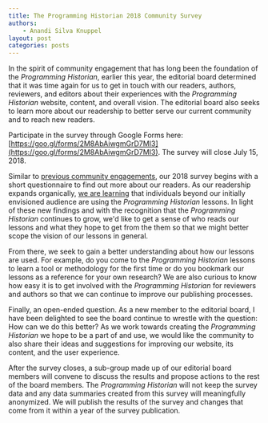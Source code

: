 ```yaml
---
title: The Programming Historian 2018 Community Survey
authors:
    - Anandi Silva Knuppel
layout: post
categories: posts 
---
```


In the spirit of community engagement that has long been the foundation of the _Programming Historian_, earlier this year, the editorial board determined that it was time again for us to get in touch with our readers, authors, reviewers, and editors about their experiences with the _Programming Historian_ website, content, and overall vision. The editorial board also seeks to learn more about our readership to better serve our current community and to reach new readers.

Participate in the survey through Google Forms here: [https://goo.gl/forms/2M8AbAiwgmGrD7MI3](https://goo.gl/forms/2M8AbAiwgmGrD7MI3). The survey will close July 15, 2018.

Similar to [previous community engagements](https://programminghistorian.org/posts/PH-commitment-to-diversity), our 2018 survey begins with a short questionnaire to find out more about our readers. As our readership expands organically, [we are learning](https://programminghistorian.org/posts/programming-historian-india) that individuals beyond our initially envisioned audience are using the _Programming Historian_ lessons. In light of these new findings and with the recognition that the _Programming Historian_ continues to grow, we'd like to get a sense of who reads our lessons and what they hope to get from the them so that we might better scope the vision of our lessons in general.

From there, we seek to gain a better understanding about how our lessons are used. For example, do you come to the _Programming Historian_ lessons to learn a tool or methodology for the first time or do you bookmark our lessons as a reference for your own research? We are also curious to know how easy it is to get involved with the _Programming Historian_ for reviewers and authors so that we can continue to improve our publishing processes.

Finally, an open-ended question. As a new member to the editorial board, I have been delighted to see the board continue to wrestle with the question: How can we do this better? As we work towards creating the _Programming Historian_ we hope to be a part of and use, we would like the community to also share their ideas and suggestions for improving our website, its content, and the user experience.

After the survey closes, a sub-group made up of our editorial board members will convene to discuss the results and propose actions to the rest of the board members. The _Programming Historian_ will not keep the survey data and any data summaries created from this survey will meaningfully anonymized. We will publish the results of the survey and changes that come from it within a year of the survey publication. 
